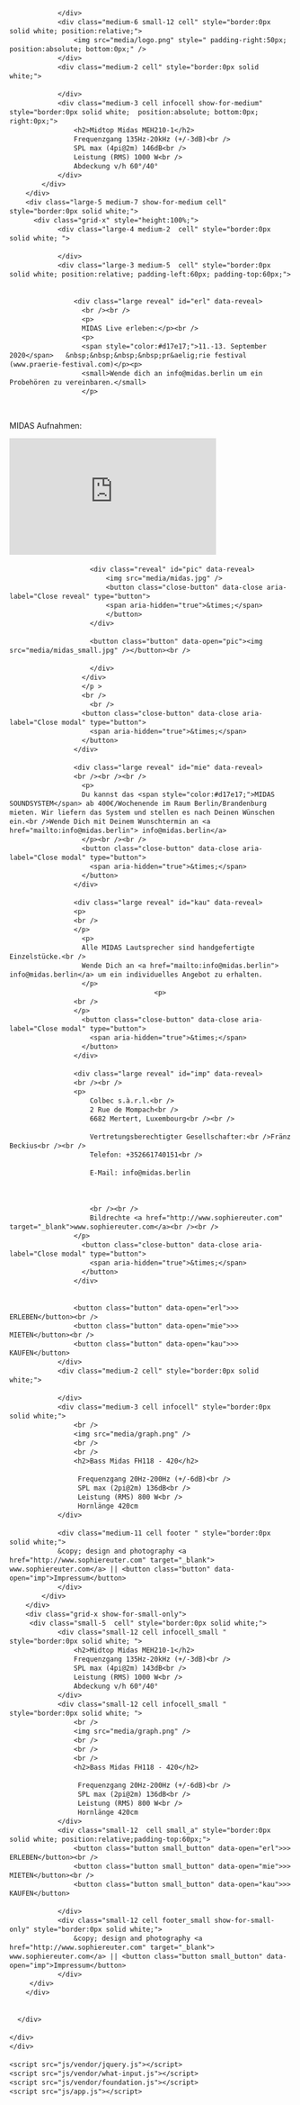 <!doctype html>
<html class="no-js" lang="en" dir="ltr">
  <head>
    <meta charset="utf-8">
    <meta http-equiv="x-ua-compatible" content="ie=edge">
    <meta name="viewport" content="width=device-width, initial-scale=1.0">
    <title>MIDAS Soundysystem Berlin</title>
    <link rel="stylesheet" href="css/foundation.css">
    <link rel="stylesheet" href="css/app.css">
	<link rel="stylesheet" href="https://fonts.googleapis.com/css?family=Roboto:light,regular">
	<link rel="icon" href="media/favicon.png" type="image/png" >
  </head>
  <body>
      <div class="grid-container maincontainer fluid">
    <div class="grid-container ">
      <div class="grid-y  grid-frame">
        <div class="large-7 medium-5  small-3 cell" style="border:0px solid white;">
			<div class="grid-x" style="height:100%; position:relative;">
				<div class="medium-1 cell" style="border:0px solid white; ">
				 
				</div>
				<div class="medium-6 small-12 cell" style="border:0px solid white; position:relative;">
					<img src="media/logo.png" style=" padding-right:50px; position:absolute; bottom:0px;" />
				</div>
				<div class="medium-2 cell" style="border:0px solid white;">

				</div>
				<div class="medium-3 cell infocell show-for-medium" style="border:0px solid white; 	position:absolute; bottom:0px; right:0px;">
					<h2>Midtop Midas MEH210-1</h2>
					Frequenzgang 135Hz-20kHz (+/-3dB)<br />
					SPL max (4pi@2m) 146dB<br />
					Leistung (RMS) 1000 W<br />
					Abdeckung v/h 60°/40°
				</div>
			</div>
        </div>
        <div class="large-5 medium-7 show-for-medium cell" style="border:0px solid white;">
          <div class="grid-x" style="height:100%;">
				<div class="large-4 medium-2  cell" style="border:0px solid white; ">
				 
				</div>
				<div class="large-3 medium-5  cell" style="border:0px solid white; position:relative; padding-left:60px; padding-top:60px;">
					
					
					<div class="large reveal" id="erl" data-reveal>
					  <br /><br />
					  <p>
					  MIDAS Live erleben:</p><br />
					  <p>
					  <span style="color:#d17e17;">11.-13. September 2020</span>   &nbsp;&nbsp;&nbsp;&nbsp;pr&aelig;rie festival (www.praerie-festival.com)</p><p>
					  <small>Wende dich an info@midas.berlin um ein Probehören zu vereinbaren.</small>
					  </p>
<br />
					  <p>
					  MIDAS Aufnahmen:</p><p>
					  <div class="grid-x">
						<div class="medium-6 small-12 cell mediacell">
							<iframe width="368" height="207" src="https://www.youtube-nocookie.com/embed/HsxkJOFFpXY" frameborder="0" allow="accelerometer; autoplay; encrypted-media; gyroscope; picture-in-picture" allowfullscreen></iframe>
						</div>
						<div class="medium-6 small-12 cell mediacell">
						
						<div class="reveal" id="pic" data-reveal>
							<img src="media/midas.jpg" />
							<button class="close-button" data-close aria-label="Close reveal" type="button">
							<span aria-hidden="true">&times;</span>
							</button>
						</div>
						
						<button class="button" data-open="pic"><img src="media/midas_small.jpg" /></button><br />
							
						</div>
					  </div>
					  </p >
					  <br />
						<br />
					  <button class="close-button" data-close aria-label="Close modal" type="button">
						<span aria-hidden="true">&times;</span>
					  </button>
					</div>
					
					<div class="large reveal" id="mie" data-reveal>
					<br /><br /><br />
					  <p>
					  Du kannst das <span style="color:#d17e17;">MIDAS SOUNDSYSTEM</span> ab 400€/Wochenende im Raum Berlin/Brandenburg mieten. Wir liefern das System und stellen es nach Deinen Wünschen ein.<br />Wende Dich mit Deinem Wunschtermin an <a href="mailto:info@midas.berlin"> info@midas.berlin</a> 
					  </p><br /><br />
					  <button class="close-button" data-close aria-label="Close modal" type="button">
						<span aria-hidden="true">&times;</span>
					  </button>
					</div>
					
					<div class="large reveal" id="kau" data-reveal>
					<p>
					<br />
					</p>
					  <p>
					  Alle MIDAS Lautsprecher sind handgefertigte Einzelstücke.<br />
					  Wende Dich an <a href="mailto:info@midas.berlin"> info@midas.berlin</a> um ein individuelles Angebot zu erhalten.
					  </p>
					  					<p>
					<br />
					</p>
					  <button class="close-button" data-close aria-label="Close modal" type="button">
						<span aria-hidden="true">&times;</span>
					  </button>
					</div>
					
					<div class="large reveal" id="imp" data-reveal>
					<br /><br />
					<p>
					    Colbec s.à.r.l.<br />
						2 Rue de Mompach<br />
						6682 Mertert, Luxembourg<br /><br />

						Vertretungsberechtigter Gesellschafter:<br />Fränz Beckius<br /><br />
						Telefon: +352661740151<br />

						E-Mail: info@midas.berlin
						
						
						
						<br /><br />
						Bildrechte <a href="http://www.sophiereuter.com" target="_blank">www.sophiereuter.com</a><br /><br />
					</p>
					  <button class="close-button" data-close aria-label="Close modal" type="button">
						<span aria-hidden="true">&times;</span>
					  </button>
					</div>					
					
					
					<button class="button" data-open="erl">>> ERLEBEN</button><br />
					<button class="button" data-open="mie">>> MIETEN</button><br />
					<button class="button" data-open="kau">>> KAUFEN</button>
				</div>
				<div class="medium-2 cell" style="border:0px solid white;">

				</div>
				<div class="medium-3 cell infocell" style="border:0px solid white;">
					<br />
					<img src="media/graph.png" />
					<br />
					<br />
					<h2>Bass Midas FH118 - 420</h2>

					 Frequenzgang 20Hz-200Hz (+/-6dB)<br />
					 SPL max (2pi@2m) 136dB<br />
					 Leistung (RMS) 800 W<br />
					 Hornlänge 420cm
				</div>

				<div class="medium-11 cell footer " style="border:0px solid white;">
				&copy; design and photography <a href="http://www.sophiereuter.com" target="_blank"> www.sophiereuter.com</a> || <button class="button" data-open="imp">Impressum</button>
				</div>
			</div>
        </div>
		<div class="grid-x show-for-small-only">
		 <div class="small-5  cell" style="border:0px solid white;">
		 		<div class="small-12 cell infocell_small " style="border:0px solid white; ">
					<h2>Midtop Midas MEH210-1</h2>
					Frequenzgang 135Hz-20kHz (+/-3dB)<br />
					SPL max (4pi@2m) 143dB<br />
					Leistung (RMS) 1000 W<br />
					Abdeckung v/h 60°/40°
				</div>
				<div class="small-12 cell infocell_small " style="border:0px solid white; ">
					<br />
					<img src="media/graph.png" />
					<br />
					<br />
					<br />
					<h2>Bass Midas FH118 - 420</h2>

					 Frequenzgang 20Hz-200Hz (+/-6dB)<br />
					 SPL max (2pi@2m) 136dB<br />
					 Leistung (RMS) 800 W<br />
					 Hornlänge 420cm
				</div>
				<div class="small-12  cell small_a" style="border:0px solid white; position:relative;padding-top:60px;">
					<button class="button small_button" data-open="erl">>> ERLEBEN</button><br />
					<button class="button small_button" data-open="mie">>> MIETEN</button><br />
					<button class="button small_button" data-open="kau">>> KAUFEN</button>

				</div>
				<div class="small-12 cell footer_small show-for-small-only" style="border:0px solid white;">
					&copy; design and photography <a href="http://www.sophiereuter.com" target="_blank"> www.sophiereuter.com</a> || <button class="button small_button" data-open="imp">Impressum</button>
				</div>
		 </div>
		</div>
		
		
      </div>

    </div>
	</div>

    <script src="js/vendor/jquery.js"></script>
    <script src="js/vendor/what-input.js"></script>
    <script src="js/vendor/foundation.js"></script>
    <script src="js/app.js"></script>
  </body>
</html>
